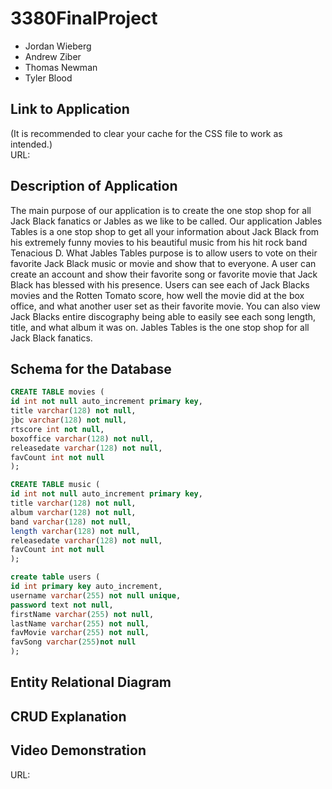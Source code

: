 # 3380FinalProject
* Jordan Wieberg
* Andrew Ziber
* Thomas Newman
* Tyler Blood
## Link to Application
(It is recommended to clear your cache for the CSS file to work as intended.)<br/>
URL: 
## Description of Application
The main purpose of our application is to create the one stop shop for all Jack Black fanatics or Jables as we like to be called. Our application Jables Tables is a one stop shop to get all your information about Jack Black from his extremely funny movies to his beautiful music from his hit rock band Tenacious D. What Jables Tables purpose is to allow users to vote on their favorite Jack Black music or movie and show that to everyone. A user can create an account and show their favorite song or favorite movie that Jack Black has blessed with his presence. Users can see each of Jack Blacks movies and the Rotten Tomato score, how well the movie did at the box office, and what another user set as their favorite movie. You can also view Jack Blacks entire discography being able to easily see each song length, title, and what album it was on. Jables Tables is the one stop shop for all Jack Black fanatics. 
## Schema for the Database
``` sql
CREATE TABLE movies (
id int not null auto_increment primary key,
title varchar(128) not null,
jbc varchar(128) not null,
rtscore int not null,
boxoffice varchar(128) not null,
releasedate varchar(128) not null,
favCount int not null
);
```
``` sql
CREATE TABLE music (
id int not null auto_increment primary key,
title varchar(128) not null,
album varchar(128) not null,
band varchar(128) not null,
length varchar(128) not null,
releasedate varchar(128) not null,
favCount int not null
);
```
``` sql
create table users (
id int primary key auto_increment,
username varchar(255) not null unique,
password text not null,
firstName varchar(255) not null,
lastName varchar(255) not null, 
favMovie varchar(255) not null, 
favSong varchar(255)not null
);
```
## Entity Relational Diagram

## CRUD Explanation

## Video Demonstration
URL: 
